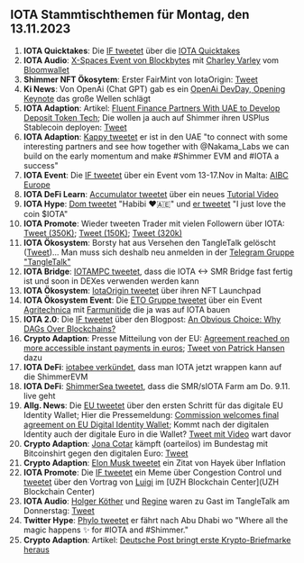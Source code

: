 ## IOTA Stammtischthemen für Montag, den 13.11.2023

1. **IOTA Quicktakes**: Die [IF tweetet]() über die [IOTA Quicktakes]()
2. **IOTA Audio**: [X-Spaces Event von Blockbytes](https://x.com/blockbytescom/status/1721543113926156762?s=20) mit [Charley Varley](https://twitter.com/c_varley) vom [Bloomwallet](https://twitter.com/bloomwalletio)
3. **Shimmer NFT Ökosytem**: Erster FairMint von IotaOrigin: [Tweet](https://x.com/origin_iota/status/1721826612398772272?s=20)
4. **Ki News**: Von OpenAi (Chat GPT) gab es ein [OpenAi DevDay, Opening Keynote]() das große Wellen schlägt
5. **IOTA Adaption**: Artikel: [Fluent Finance Partners With UAE to Develop Deposit Token Tech](https://news.bitcoin.com/fluent-finance-partners-with-uae-to-develop-deposit-token-tech/?utm_source=news&utm_medium=social_shares&utm_campaign=news_article_social_shares); Die wollen ja auch auf Shimmer ihren USPlus Stablecoin deployen: [Tweet](https://x.com/FluentDAO/status/1713966458433130794?s=20)
6. **IOTA Adaption**: [Kappy tweetet](https://x.com/Rob_Daykin/status/1721833345091264746?s=20) er ist in den UAE "to connect with some interesting partners and see how together with @Nakama_Labs we can build on the early momentum and make #Shimmer EVM and #IOTA a success"
7. **IOTA Event**: Die [IF tweetet](https://x.com/iota/status/1721844950784991358?s=20) über ein Event vom 13-17.Nov in Malta: [AIBC Europe](https://sigmamalta.events/aibc-europe-2023)
8. **IOTA DeFi Learn**: [Accumulator tweetet](https://x.com/ACCU_DeFi/status/1721859087673995766?s=20) über ein neues [Tutorial Video](https://www.youtube.com/embed/HsZFhF8yUSQ?autoplay=1&auto_play=true)
9. **IOTA Hype**: [Dom tweetet](https://x.com/DomSchiener/status/1721959562461204602?s=20) "Habibi ❤️🇦🇪" und [er tweetet](https://x.com/DomSchiener/status/1721968387113271782?s=20) "I just love the coin $IOTA"
10. **IOTA Promote**: Wieder tweeten Trader mit vielen Followern über IOTA: [Tweet (350K)](https://x.com/DaanCrypto/status/1721807952796069892?s=20); [Tweet (150K)](https://x.com/OldMannCrypto/status/1721875818585223525?s=20); [Tweet (320k)](https://x.com/eliz883/status/1721952376720912752?s=20)
11. **IOTA Ökosystem**: Borsty hat aus Versehen den TangleTalk gelöscht ([Tweet](https://x.com/tangle_talk/status/1722173332018110949?s=20))... Man muss sich deshalb neu anmelden in der [Telegram Gruppe "TangleTalk"](https://t.me/TangleTalk)
12. **IOTA Bridge**: [IOTAMPC tweetet](https://x.com/iotampc/status/1722177284180943324?s=20), dass die IOTA <-> SMR Bridge fast fertig ist und soon in DEXes verwenden werden kann
13. **IOTA Ökosystem**: [IotaOrigin tweetet](https://x.com/origin_iota/status/1722206053612589447?s=20) über ihren NFT Launchpad
14. **IOTA Ökosystem Event**: Die [ETO Gruppe tweetet](https://x.com/EtoGruppe/status/1722230517616259143?s=20) über ein Event [Agritechnica](https://twitter.com/AGRITECHNICA) mit [Farmunitide](https://twitter.com/farmunited_GmbH) die ja was auf IOTA bauen
15. **IOTA 2.0**: Die [IF tweetet](https://x.com/iota/status/1722252641382912179?s=20) über den Blogpost: [An Obvious Choice: Why DAGs Over Blockchains?](https://blog.iota.org/dags-over-blockchains-iota20/)
16. **Crypto Adaption**: Presse Mitteilung von der EU: [Agreement reached on more accessible instant payments in euros](https://www.europarl.europa.eu/news/en/press-room/20231031IPR08706/agreement-reached-on-more-accessible-instant-payments-in-euros); [Tweet von Patrick Hansen](https://x.com/paddi_hansen/status/1722269443060068566?s=20) dazu
17. **IOTA DeFi**: [iotabee verkündet](https://x.com/iotabee/status/1722276602745381101?s=20), dass man IOTA jetzt wrappen kann auf die ShimmerEVM
18. **IOTA DeFi**: [ShimmerSea tweetet](https://x.com/ShimmerSeaDEX/status/1722299971733422160?s=20), dass die SMR/sIOTA Farm am Do. 9.11. live geht
19. **Allg. News**: Die [EU tweetet](https://x.com/DigitalEU/status/1722287408119480853?s=20) über den ersten Schritt für das digitale EU Identity Wallet; Hier die Pressemeldung: [Commission welcomes final agreement on EU Digital Identity Wallet](https://ec.europa.eu/commission/presscorner/detail/en/ip_23_5651); Kommt nach der digitalen Identity auch der digitale Euro in die Wallet? [Tweet mit Video](https://x.com/BitcoinJoker42/status/1722403157118992464?s=20) wart davor
20. **Crypto Adaption**: [Jona Cotar](https://twitter.com/JoanaCotar) kämpft (oarteilos) im Bundestag mit Bitcoinshirt gegen den digitalen Euro: [Tweet](https://x.com/spikychill/status/1722355839954997427?s=20)
21. **Crypto Adaption**: [Elon Musk tweetet](https://x.com/elonmusk/status/1722453422866096593?s=20) ein Zitat von Hayek über Inflation
22. **IOTA Promote**: Die [IF tweetet](https://x.com/iota/status/1722516274863841281?s=20) ein Meme über Congestion Control und [tweetet](https://x.com/iota/status/1722516266055774368?s=20) über den Vortrag von [Luigi](https://twitter.com/VekkioKonio) im [UZH Blockchain Center](UZH Blockchain Center)
23. **IOTA Audio**: [Holger Köther](https://twitter.com/HolgerKoether) und [Regine](https://twitter.com/Energine) waren zu Gast im TangleTalk am Donnerstag: [Tweet](https://x.com/tangle_talk/status/1722566442028073389?s=20)
24. **Twitter Hype**: [Phylo tweetet](https://x.com/PhyloIota/status/1722580906014343270?s=20) er fährt nach Abu Dhabi wo "Where all the magic happens ✨ for #IOTA and #Shimmer."
25. **Crypto Adaption**: Artikel: [Deutsche Post bringt erste Krypto-Briefmarke heraus](https://de.cointelegraph.com/news/deutsche-post-issues-its-first-nft-stamp)
